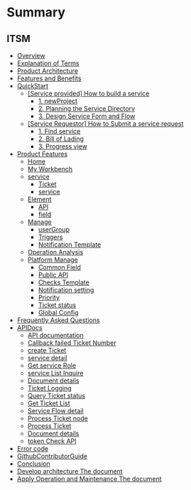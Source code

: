  # Summary 


 ## ITSM 
 * [Overview](UserGuide/Introduce/README.md) 
 * [Explanation of Terms](UserGuide/Term/Term.md) 
 * [Product Architecture](UserGuide/ProductArchitecture/Architecture.md) 
 * [Features and Benefits](UserGuide/Advantage/Features.md) 
 * [QuickStart]() 
    * [[Service provided] How to build a service]() 
        * [1. newProject](UserGuide/QuickStart/service_admin_01.md) 
        * [2. Planning the Service Directory](UserGuide/QuickStart/service_admin_02.md) 
        * [3. Design Service Form and Flow](UserGuide/QuickStart/service_admin_03.md) 
    * [[Service Requestor] How to Submit a service request]() 
        * [1. Find service](UserGuide/QuickStart/service_user_01.md) 
        * [2. Bill of Lading](UserGuide/QuickStart/service_user_02.md) 
        * [3. Progress view](UserGuide/QuickStart/service_user_03.md) 
 * [Product Features]() 
    * [Home](UserGuide/Feature/homepage.md) 
    * [My Workbench](UserGuide/Feature/my-workspace.md) 
    * [service]() 
        * [Ticket](UserGuide/Feature/project-tickets.md) 
        * [service](UserGuide/Feature/project-services.md) 
    * [Element]() 
        * [API](UserGuide/Feature/project-apis.md) 
        * [field](UserGuide/Feature/project-fields.md) 
    * [Manage]() 
        * [userGroup](UserGuide/Feature/project-roles.md) 
        * [Triggers](UserGuide/Feature/project-triggers.md) 
        * [Notification Template](UserGuide/Feature/project-notifications.md) 
    * [Operation Analysis](UserGuide/Feature/statistics.md) 
    * [Platform Manage]() 
        * [Common Field](UserGuide/Feature/global-fields.md) 
        * [Public API](UserGuide/Feature/global-apis.md) 
        * [Checks Template](UserGuide/Feature/global-task-template.md) 
        * [Notification setting](UserGuide/Feature/global-notifications.md) 
        * [Priority](UserGuide/Feature/global-priority.md) 
        * [Ticket status](UserGuide/Feature/global-ticket-states.md) 
        * [Global Config](UserGuide/Feature/global-settings.md) 
 * [Frequently Asked Questions](UserGuide/FAQ/FAQ.md) 
 * [APIDocs]() 
    * [API documentation](APIDocs/itsm/README.md) 
    * [Callback failed Ticket Number](APIDocs/itsm/en-hans/callback_failed_ticket.md) 
    * [create Ticket](APIDocs/itsm/en-hans/create_ticket.md) 
    * [service detail](APIDocs/itsm/en-hans/get_service_detail.md) 
    * [Get service Role](APIDocs/itsm/en-hans/get_service_roles.md) 
    * [service List Inquire](APIDocs/itsm/en-hans/get_services.md) 
    * [Document details](APIDocs/itsm/en-hans/get_ticket_info.md) 
    * [Ticket Logging](APIDocs/itsm/en-hans/get_ticket_logs.md) 
    * [Query Ticket status](APIDocs/itsm/en-hans/get_ticket_status.md) 
    * [Get Ticket List](APIDocs/itsm/en-hans/get_tickets.md) 
    * [Service Flow detail](APIDocs/itsm/en-hans/get_workflow_detail.md) 
    * [Process Ticket node](APIDocs/itsm/en-hans/operate_node.md) 
    * [Process Ticket](APIDocs/itsm/en-hans/operate_ticket.md) 
    * [Document details](APIDocs/itsm/en-hans/ticket_approval_result.md) 
    * [token Check API](APIDocs/itsm/en-hans/token_verify.md) 
 * [Error code](../ErrorCode/itsm.md) 
 * [GithubContributorGuide](https://github.com/TencentBlueKing/bk-itsm) 
 * [Conclusion](UserGuide/Conclusion/Conclusion.md) 
 * [Develop architecture The document](Architecture/SUMMARY.md) 
 * [Apply Operation and Maintenance The document](Operation/SUMMARY.md) 
